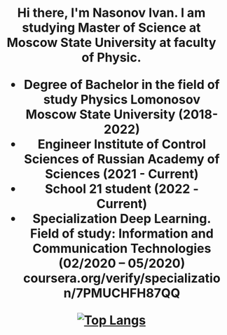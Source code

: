<h1 align="center">Hi there, I'm Nasonov Ivan.</a>
I am studying Master of Science at Moscow State University at faculty of Physic.
 
- Degree of Bachelor in the field of study Physics Lomonosov Moscow State University (2018-2022)
- Engineer Institute of Control Sciences of Russian Academy of Sciences (2021 - Current)
- School 21 student (2022 - Current)
- Specialization Deep Learning. Field of study: Information and Communication Technologies (02/2020 – 05/2020) coursera.org/verify/specialization/7PMUCHFH87QQ

[![Top Langs](https://github-readme-stats.vercel.app/api/top-langs/?username=NasonovIvan&layout=compact)](https://github.com/NasonovIvan/github-readme-stats)
